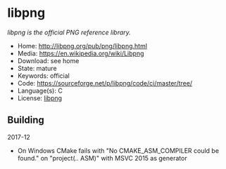 # libpng

_libpng is the official PNG reference library._

- Home: http://libpng.org/pub/png/libpng.html
- Media: https://en.wikipedia.org/wiki/Libpng
- Download: see home
- State: mature
- Keywords: official
- Code: https://sourceforge.net/p/libpng/code/ci/master/tree/
- Language(s): C
- License: [libpng](https://sourceforge.net/p/libpng/code/ci/master/tree/LICENSE)

## Building

2017-12
- On Windows CMake fails with "No CMAKE_ASM_COMPILER could be found." on "project(.. ASM)" with MSVC 2015 as generator

